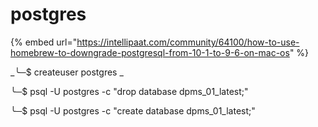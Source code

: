 # postgres

{% embed url="https://intellipaat.com/community/64100/how-to-use-homebrew-to-downgrade-postgresql-from-10-1-to-9-6-on-mac-os" %}



_╰─$ createuser postgres _

╰─$ psql -U postgres -c "drop database dpms\_01\_latest;"

╰─$ psql -U postgres -c "create database dpms\_01\_latest;"
